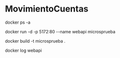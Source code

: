 # MovimientoCuentas


docker ps -a

docker run -d -p 5172:80 --name webapi microsprueba

docker build -t microsprueba .

docker log webapi
